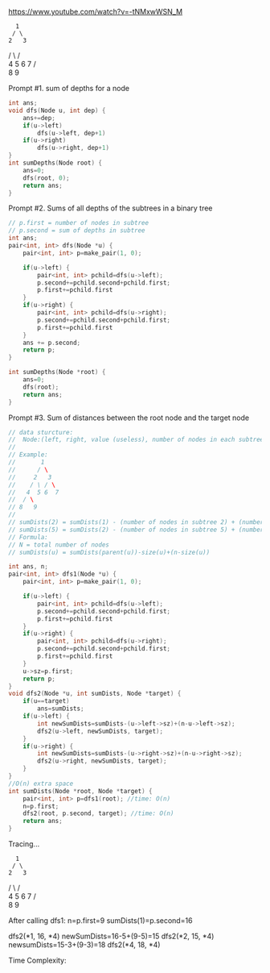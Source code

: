 https://www.youtube.com/watch?v=-tNMxwWSN_M

      1
     / \
    2   3
   / \ / \
  4  5 6  7
 / \
8   9 

Prompt #1. sum of depths for a node
```c++
int ans;
void dfs(Node u, int dep) {
	ans+=dep;
	if(u->left)
		dfs(u->left, dep+1)
	if(u->right)
		dfs(u->right, dep+1)
}
int sumDepths(Node root) {
	ans=0;
	dfs(root, 0);
	return ans;
}
```
Prompt #2. Sums of all depths of the subtrees in a binary tree
```c++
// p.first = number of nodes in subtree
// p.second = sum of depths in subtree
int ans;
pair<int, int> dfs(Node *u) {
	pair<int, int> p=make_pair(1, 0);

	if(u->left) {
		pair<int, int> pchild=dfs(u->left);
		p.second+=pchild.second+pchild.first;
		p.first+=pchild.first
	}
	if(u->right) {
		pair<int, int> pchild=dfs(u->right);
		p.second+=pchild.second+pchild.first;
		p.first+=pchild.first
	}
	ans += p.second;
	return p;
}

int sumDepths(Node *root) {
	ans=0;
	dfs(root);
	return ans;
}
```

Prompt #3. Sum of distances between the root node and the target node
```c++
// data sturcture:
// 	Node:(left, right, value (useless), number of nodes in each subtree)
//
// Example:
//       1
//      / \
//     2   3
//    / \ / \
//   4  5 6  7
//  / \
// 8   9 
//
// sumDists(2) = sumDists(1) - (number of nodes in subtree 2) + (number of nodes outside subtree 2)
// sumDists(5) = sumDists(2) - (number of nodes in subtree 5) + (number of nodes outside subtree 5)
// Formula:
// N = total number of nodes
// sumDists(u) = sumDists(parent(u))-size(u)+(n-size(u))

int ans, n;
pair<int, int> dfs1(Node *u) {
	pair<int, int> p=make_pair(1, 0);

	if(u->left) {
		pair<int, int> pchild=dfs(u->left);
		p.second+=pchild.second+pchild.first;
		p.first+=pchild.first
	}
	if(u->right) {
		pair<int, int> pchild=dfs(u->right);
		p.second+=pchild.second+pchild.first;
		p.first+=pchild.first
	}
	u->sz=p.first;
	return p;
}
void dfs2(Node *u, int sumDists, Node *target) {
	if(u==target)
		ans=sumDists;
	if(u->left) {
		int newSumDists=sumDists-(u->left->sz)+(n-u->left->sz);
		dfs2(u->left, newSumDists, target);
	}
	if(u->right) {
		int newSumDists=sumDists-(u->right->sz)+(n-u->right->sz);
		dfs2(u->right, newSumDists, target);
	}
}
//O(n) extra space
int sumDists(Node *root, Node *target) {
	pair<int, int> p=dfs1(root); //time: O(n)
	n=p.first;
	dfs2(root, p.second, target); //time: O(n)
	return ans;
}
```
Tracing...

      1
     / \
    2   3
   / \ / \
  4  5 6  7
 / \
8   9 

After calling dfs1:
n=p.first=9
sumDists(1)=p.second=16

dfs2(*1, 16, *4)
newSumDists=16-5+(9-5)=15
dfs2(*2, 15, *4)
newsumDists=15-3+(9-3)=18
dfs2(*4, 18, *4)

Time Complexity:
